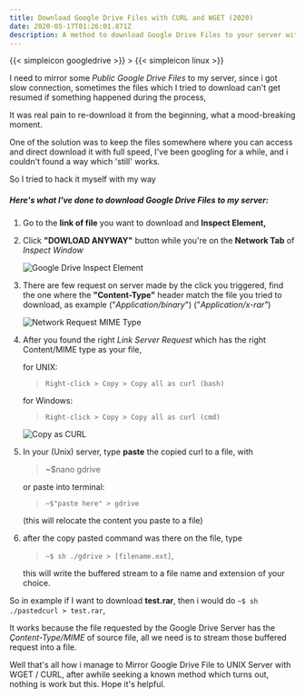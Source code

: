 ```yaml
---
title: Download Google Drive Files with CURL and WGET (2020)
date: 2020-05-17T01:26:01.871Z
description: A method to download Google Drive Files to your server with WGET / CURL
---
```

{{< simpleicon googledrive >}} > {{< simpleicon linux >}} 

I need to mirror some *Public Google Drive Files* to my server, since i got slow connection, sometimes the files which I tried to download can't get resumed if something happened during the process, 

It was real pain to re-download it from the beginning, what a mood-breaking moment.

One of the solution was to keep the files somewhere where you can access and direct download it with full speed, I've been googling for a while, and i couldn't found a way which 'still' works.

So I tried to hack it myself with my way

##### Here's what I've done to download Google Drive Files to my server:

1. Go to the **link of file** you want to download and **Inspect Element,**
2. Click **"DOWLOAD ANYWAY"** button while you're on the **Network Tab** of *Inspect Window*

   ![Google Drive Inspect Element](/img/gdrive1.png "https://drive.google.com/u/0/uc?id=[FILE_ID]&export=download")
3. There are few request on server made by the click you triggered, find the one where the **"Content-Type"** header match the file you tried to download, as example ("*Application/binary*") ("*Application/x-rar"*)

   ![Network Request MIME Type](/img/gdrive2.png "Server Request of the file")
4. After you found the right *Link Server Request* which has the right Content/MIME type as your file, 

   for UNIX:

   > `Right-click > Copy > Copy all as curl (bash)`

   for Windows:

   > `Right-click > Copy > Copy all as curl (cmd)`

   ![Copy as CURL](/img/gdrive3.png "You can even copy as NodeJS fetch")
5. In your (Unix) server, type **paste** the copied curl to a file, with 

   > ~$nano gdrive 

   or paste into terminal:

   > `~$"paste here" > gdrive` 

   (this will relocate the content you paste to a file) 
6. after the copy pasted command was there on the file, type 

   > `~$ sh ./gdrive > [filename.ext]`, 

   this will write the buffered stream to a file name and extension of your choice.



So in example if I want to download **test.rar**, then i would do `~$ sh ./pastedcurl > test.rar`, 

It works because the file requested by the Google Drive Server has the *Çontent-Type/MIME* of source file, all we need is to stream those buffered request into a file.

Well that's all how i manage to Mirror Google Drive File to UNIX Server with WGET / CURL, after awhile seeking a known method which turns out, nothing is work but this. Hope it's helpful.